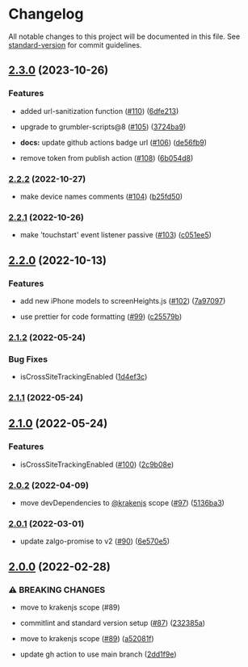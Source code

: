 # Changelog

All notable changes to this project will be documented in this file. See [standard-version](https://github.com/conventional-changelog/standard-version) for commit guidelines.

## [2.3.0](https://github.com/krakenjs/belter/compare/v2.2.2...v2.3.0) (2023-10-26)


### Features

* added url-sanitization function ([#110](https://github.com/krakenjs/belter/issues/110)) ([6dfe213](https://github.com/krakenjs/belter/commit/6dfe2134888682b745330887f03ae8504470e2e7))
* upgrade to grumbler-scripts@8 ([#105](https://github.com/krakenjs/belter/issues/105)) ([3724ba9](https://github.com/krakenjs/belter/commit/3724ba95101250e638d294ab2d95a8c4e442bf75))


* **docs:** update github actions badge url ([#106](https://github.com/krakenjs/belter/issues/106)) ([de56fb9](https://github.com/krakenjs/belter/commit/de56fb977468c09212dcacda936d453322b28e00))
* remove token from publish action ([#108](https://github.com/krakenjs/belter/issues/108)) ([6b054d8](https://github.com/krakenjs/belter/commit/6b054d83d2be457dd5c652549ee9f3c4a5a4b42d))

### [2.2.2](https://github.com/krakenjs/belter/compare/v2.2.1...v2.2.2) (2022-10-27)


* make device names comments ([#104](https://github.com/krakenjs/belter/issues/104)) ([b25fd50](https://github.com/krakenjs/belter/commit/b25fd50220c2b3eb7047f7fe1d7347f159187102))

### [2.2.1](https://github.com/krakenjs/belter/compare/v2.2.0...v2.2.1) (2022-10-26)


* make 'touchstart' event listener passive ([#103](https://github.com/krakenjs/belter/issues/103)) ([c051ee5](https://github.com/krakenjs/belter/commit/c051ee5138b57067f4f8e433111e865442ee3606))

## [2.2.0](https://github.com/krakenjs/belter/compare/v2.1.2...v2.2.0) (2022-10-13)


### Features

* add new iPhone models to screenHeights.js ([#102](https://github.com/krakenjs/belter/issues/102)) ([7a97097](https://github.com/krakenjs/belter/commit/7a970972babdba385248eb4cdf1d36922f5d39dc))


* use prettier for code formatting ([#99](https://github.com/krakenjs/belter/issues/99)) ([c25579b](https://github.com/krakenjs/belter/commit/c25579bd26ad7b80e064125277a67d1989bf429e))

### [2.1.2](https://github.com/krakenjs/belter/compare/v2.1.1...v2.1.2) (2022-05-24)


### Bug Fixes

* isCrossSiteTrackingEnabled ([1d4ef3c](https://github.com/krakenjs/belter/commit/1d4ef3c4887d36f141e5efda6d6b7fdf99e989ef))

### [2.1.1](https://github.com/krakenjs/belter/compare/v2.1.0...v2.1.1) (2022-05-24)

## [2.1.0](https://github.com/krakenjs/belter/compare/v2.0.2...v2.1.0) (2022-05-24)


### Features

* isCrossSiteTrackingEnabled ([#100](https://github.com/krakenjs/belter/issues/100)) ([2c9b08e](https://github.com/krakenjs/belter/commit/2c9b08e89400316846c3c5c802268640ff483808))

### [2.0.2](https://github.com/krakenjs/belter/compare/v2.0.1...v2.0.2) (2022-04-09)


* move devDependencies to [@krakenjs](https://github.com/krakenjs) scope ([#97](https://github.com/krakenjs/belter/issues/97)) ([5136ba3](https://github.com/krakenjs/belter/commit/5136ba33601d6936cbc1290c2d7c5258972d0269))

### [2.0.1](https://github.com/krakenjs/belter/compare/v2.0.0...v2.0.1) (2022-03-01)


* update zalgo-promise to v2 ([#90](https://github.com/krakenjs/belter/issues/90)) ([6e570e5](https://github.com/krakenjs/belter/commit/6e570e5388d6ad752f1ff88f0b3d6fb39f44f08d))

## [2.0.0](https://github.com/krakenjs/belter/compare/v1.0.190...v2.0.0) (2022-02-28)


### ⚠ BREAKING CHANGES

* move to krakenjs scope (#89)

* commitlint and standard version setup ([#87](https://github.com/krakenjs/belter/issues/87)) ([232385a](https://github.com/krakenjs/belter/commit/232385a3537d5d9fbb012cedd12d19f0d99a35f3))
* move to krakenjs scope ([#89](https://github.com/krakenjs/belter/issues/89)) ([a52081f](https://github.com/krakenjs/belter/commit/a52081f69610dd1251a8577ef15646e741efc14c))
* update gh action to use main branch ([2dd1f9e](https://github.com/krakenjs/belter/commit/2dd1f9ec794ed52877a7a06a6f6a3225a3ca9b85))
